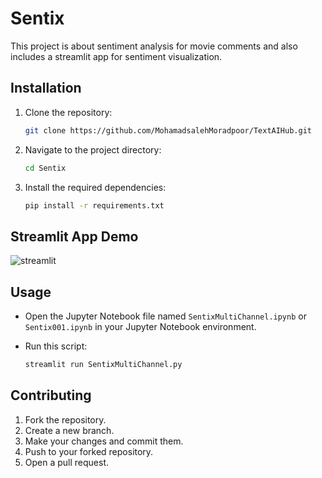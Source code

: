 # Sentix

This project is about sentiment analysis for movie comments and also includes a streamlit app for sentiment visualization.

## Installation

1. Clone the repository:

   ```bash
   git clone https://github.com/MohamadsalehMoradpoor/TextAIHub.git
   ```

2. Navigate to the project directory:

    ```bash
    cd Sentix
    ```

3. Install the required dependencies:

    ```bash
    pip install -r requirements.txt
    ```

## Streamlit App Demo

![streamlit](animation_st.gif)

## Usage

- Open the Jupyter Notebook file named `SentixMultiChannel.ipynb` or `Sentix001.ipynb` in your Jupyter Notebook environment.

- Run this script:

    ```bash
    streamlit run SentixMultiChannel.py
    ```

## Contributing

1. Fork the repository.
2. Create a new branch.
3. Make your changes and commit them.
4. Push to your forked repository.
5. Open a pull request.